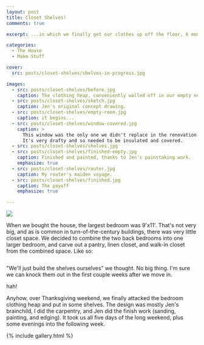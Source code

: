 ```yaml
---
layout: post
title: Closet Shelves!
comments: true

excerpt: ...in which we finally get our clothes up off the floor, 6 months after moving in.

categories:
  - The House
  - Make Stuff

cover: 
  src: posts/closet-shelves/shelves-in-progress.jpg

images:
  - src: posts/closet-shelves/before.jpg
    caption: The clothing heap, conveniently walled off in our empty new closet
  - src: posts/closet-shelves/sketch.jpg
    caption: Jen's original concept drawing.
  - src: posts/closet-shelves/empty-room.jpg
    caption: it begins...
  - src: posts/closet-shelves/window-covered.jpg
    caption: > 
      This window was the only one we didn't replace in the renovation. 
      It's very drafty and so needed to be insulated and covered.
  - src: posts/closet-shelves/shelves.jpg
  - src: posts/closet-shelves/finished-empty.jpg
    caption: Finished and painted, thanks to Jen's painstaking work.
    emphasize: true
  - src: posts/closet-shelves/router.jpg
    caption: My router's maiden voyage.
  - src: posts/closet-shelves/finished.jpg
    caption: The payoff
    emphasize: true

---
```


<a href="{{site.cdn_path}}/large/posts/closet-shelves/shelves-in-progress.jpg" title='Trusty assistant'>
  <img src="{{site.cdn_path}}/medium/posts/closet-shelves/shelves-in-progress.jpg">
</a>

When we bought the house, the largest bedroom was 9'x11'.  That's not very big, and as is common in turn-of-the-century buildings, there was very little closet space. We decided to combine the two back bedrooms into one larger bedroom, and carve out a pantry, linen closet, and walk-in closet from the combined space. Like so:

<a href="{{site.cdn_path}}/large/posts/closet-shelves/groundplan.jpg">
  <img src="{{site.cdn_path}}/medium/posts/closet-shelves/groundplan.jpg" alt="">
</a>

"We'll just build the shelves ourselves" we thought. No big thing. I'm sure we can knock them out in the first couple weeks after we move in. 

hah!

Anyhow, over Thanksgiving weekend, we finally attacked the bedroom clothing heap and put in some shelves. The design was mostly Jen's brainchild, I did the carpentry, and Jen did the finish work (sanding, painting, and edging). It took us all five days of the long weekend, plus some evenings into the following week.

{% include gallery.html %}
